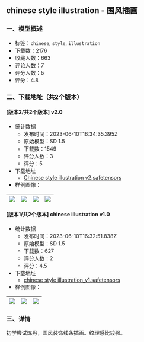 ## chinese style illustration - 国风插画
### 一、模型概述

- 标签：`chinese`, `style`, `illustration`
- 下载数：2176
- 收藏人数：663
- 评论人数：7
- 评分人数：5
- 评分：4.8

### 二、下载地址（共2个版本）

#### [版本2/共2个版本] v2.0

- 统计数据
  - 发布时间：2023-06-10T16:34:35.395Z
  - 原始模型：SD 1.5
  - 下载数：1549
  - 评分人数：3
  - 评分：5
- 下载地址
  - [Chinese style illustration v2.safetensors](https://civitai.com/api/download/models/93169)
- 样例图像：

| <img src="https://image.civitai.com/xG1nkqKTMzGDvpLrqFT7WA/c29129ca-104a-473e-a13f-dc7a775c7978/width=450/1098575.jpeg" /> | <img src="https://image.civitai.com/xG1nkqKTMzGDvpLrqFT7WA/38238f96-b296-48c3-b8ee-010ff95ff708/width=450/1098576.jpeg" /> | <img src="https://image.civitai.com/xG1nkqKTMzGDvpLrqFT7WA/14ac74f3-bc30-4978-bd34-df075819dc32/width=450/1098572.jpeg" /> | <img src="https://image.civitai.com/xG1nkqKTMzGDvpLrqFT7WA/66f52922-a69c-4773-b9d9-6e9553f974e5/width=450/1098574.jpeg" /> |
| ---- | ---- | ---- | ---- |

#### [版本1/共2个版本] chinese illustration v1.0

- 统计数据
  - 发布时间：2023-06-10T16:32:51.838Z
  - 原始模型：SD 1.5
  - 下载数：627
  - 评分人数：2
  - 评分：4.5
- 下载地址
  - [chinese style illustration_v1.safetensors](https://civitai.com/api/download/models/89864)
- 样例图像：

| <img src="https://image.civitai.com/xG1nkqKTMzGDvpLrqFT7WA/1eb450d6-481a-4ccd-b7b1-c4d0abcc1986/width=450/1045167.jpeg" /> | <img src="https://image.civitai.com/xG1nkqKTMzGDvpLrqFT7WA/d679b82a-7a6c-461d-8900-402a730571eb/width=450/1041132.jpeg" /> | <img src="https://image.civitai.com/xG1nkqKTMzGDvpLrqFT7WA/f8dca7ef-53cf-4cb1-8995-8b169e7420ea/width=450/1041131.jpeg" /> |
| ---- | ---- | ---- |


### 三、详情
<p>初学尝试炼丹，国风装饰线条插画。纹理感比较强。</p>